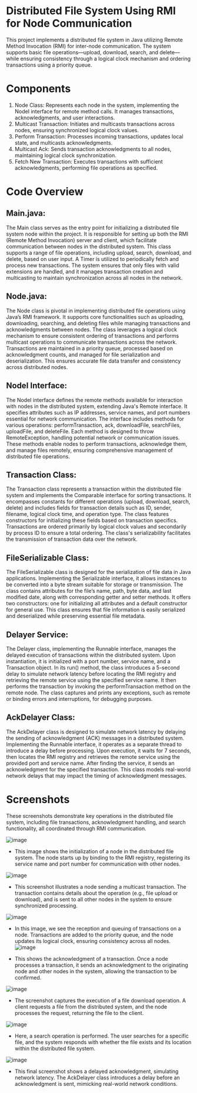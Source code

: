 # Distributed File System Using RMI for Node Communication
 
This project implements a distributed file system in Java utilizing Remote Method Invocation (RMI) for inter-node communication. The system supports basic file operations—upload, download, search, and delete—while ensuring consistency through a logical clock mechanism and ordering transactions using a priority queue. 

  
# Components
1. Node Class: Represents each node in the system, implementing the NodeI interface for remote method calls. It manages transactions, acknowledgments, and user interactions.
2. Multicast Transaction: Initiates and multicasts transactions across nodes, ensuring synchronized logical clock values.
3. Perform Transaction: Processes incoming transactions, updates local state, and multicasts acknowledgments.
4. Multicast Ack: Sends transaction acknowledgments to all nodes, maintaining logical clock synchronization.
5. Fetch New Transaction: Executes transactions with sufficient acknowledgments, performing file operations as specified.



# Code Overview

## Main.java:

The Main class serves as the entry point for initializing a distributed file system node within the project. It is responsible for setting up both the RMI (Remote Method Invocation) server and client, which facilitate communication between nodes in the distributed system. This class supports a range of file operations, including upload, search, download, and delete, based on user input. A Timer is utilized to periodically fetch and process new transactions. The system ensures that only files with valid extensions are handled, and it manages transaction creation and multicasting to maintain synchronization across all nodes in the network.
  
## Node.java:

The Node class is pivotal in implementing distributed file operations using Java’s RMI framework. It supports core functionalities such as uploading, downloading, searching, and deleting files while managing transactions and acknowledgments between nodes. The class leverages a logical clock mechanism to ensure consistent ordering of transactions and performs multicast operations to communicate transactions across the network. Transactions are maintained in a priority queue, processed based on acknowledgment counts, and managed for file serialization and deserialization. This ensures accurate file data transfer and consistency across distributed nodes.

  
## NodeI Interface:

The NodeI interface defines the remote methods available for interaction with nodes in the distributed system, extending Java's Remote interface. It specifies attributes such as IP addresses, service names, and port numbers essential for network communication. The interface includes methods for various operations: performTransaction, ack, downloadFile, searchFiles, uploadFile, and deleteFile. Each method is designed to throw RemoteException, handling potential network or communication issues. These methods enable nodes to perform transactions, acknowledge them, and manage files remotely, ensuring comprehensive management of distributed file operations.
  
## Transaction Class:

The Transaction class represents a transaction within the distributed file system and implements the Comparable interface for sorting transactions. It encompasses constants for different operations (upload, download, search, delete) and includes fields for transaction details such as ID, sender, filename, logical clock time, and operation type. The class features constructors for initializing these fields based on transaction specifics. Transactions are ordered primarily by logical clock values and secondarily by process ID to ensure a total ordering. The class's serializability facilitates the transmission of transaction data over the network.

  
## FileSerializable Class:

The FileSerializable class is designed for the serialization of file data in Java applications. Implementing the Serializable interface, it allows instances to be converted into a byte stream suitable for storage or transmission. The class contains attributes for the file’s name, path, byte data, and last modified date, along with corresponding getter and setter methods. It offers two constructors: one for initializing all attributes and a default constructor for general use. This class ensures that file information is easily serialized and deserialized while preserving essential file metadata.



  
## Delayer Service: 

The Delayer class, implementing the Runnable interface, manages the delayed execution of transactions within the distributed system. Upon instantiation, it is initialized with a port number, service name, and a Transaction object. In its run() method, the class introduces a 5-second delay to simulate network latency before locating the RMI registry and retrieving the remote service using the specified service name. It then performs the transaction by invoking the performTransaction method on the remote node. The class captures and prints any exceptions, such as remote or binding errors and interruptions, for debugging purposes.





## AckDelayer Class: 

The AckDelayer class is designed to simulate network latency by delaying the sending of acknowledgment (ACK) messages in a distributed system. Implementing the Runnable interface, it operates as a separate thread to introduce a delay before processing. Upon execution, it waits for 7 seconds, then locates the RMI registry and retrieves the remote service using the provided port and service name. After finding the service, it sends an acknowledgment for the specified transaction. This class models real-world network delays that may impact the timing of acknowledgment messages.


# Screenshots
These screenshots demonstrate key operations in the distributed file system, including file transactions, acknowledgment handling, and search functionality, all coordinated through RMI communication.



![image](https://github.com/user-attachments/assets/7f65054a-1d4e-4b17-945f-cc7ca93f5512)
- This image shows the initialization of a node in the distributed file system. The node starts up by binding to the RMI registry, registering its service name and port number for communication with other nodes.




![image](https://github.com/user-attachments/assets/0c8e990a-7f9f-4200-b44a-da3dcc3ccef5)

- This screenshot illustrates a node sending a multicast transaction. The transaction contains details about the operation (e.g., file upload or download), and is sent to all other nodes in the system to ensure synchronized processing.
  
![image](https://github.com/user-attachments/assets/8cb35038-eba4-499b-aadd-49064eb13178)

- In this image, we see the reception and queuing of transactions on a node. Transactions are added to the priority queue, and the node updates its logical clock, ensuring consistency across all nodes.
![image](https://github.com/user-attachments/assets/6e0479e4-b795-4596-a08f-f788fe334d9b)

- This shows the acknowledgment of a transaction. Once a node processes a transaction, it sends an acknowledgment to the originating node and other nodes in the system, allowing the transaction to be confirmed.


![image](https://github.com/user-attachments/assets/1e5241af-1b1a-4b28-8ed2-060e507f4018)

- The screenshot captures the execution of a file download operation. A client requests a file from the distributed system, and the node processes the request, returning the file to the client.

![image](https://github.com/user-attachments/assets/405be658-65da-4a90-a835-a0e94b2ecf07)


- Here, a search operation is performed. The user searches for a specific file, and the system responds with whether the file exists and its location within the distributed file system.
  
![image](https://github.com/user-attachments/assets/c6fda818-ed1f-4b9a-8343-8baae597ba09)

- This final screenshot shows a delayed acknowledgment, simulating network latency. The AckDelayer class introduces a delay before an acknowledgment is sent, mimicking real-world network conditions.
